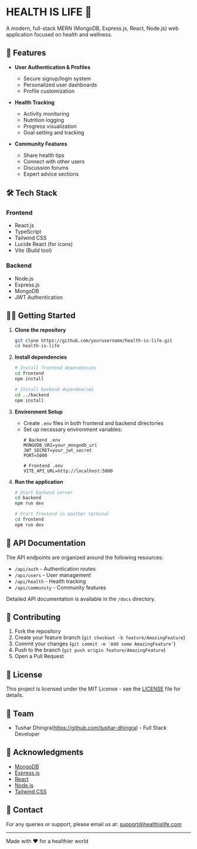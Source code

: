 # HEALTH IS LIFE 🌿

A modern, full-stack MERN (MongoDB, Express.js, React, Node.js) web application focused on health and wellness.

## 🚀 Features

- **User Authentication & Profiles**
  - Secure signup/login system
  - Personalized user dashboards
  - Profile customization

- **Health Tracking**
  - Activity monitoring
  - Nutrition logging
  - Progress visualization
  - Goal setting and tracking

- **Community Features**
  - Share health tips
  - Connect with other users
  - Discussion forums
  - Expert advice sections

## 🛠️ Tech Stack

### Frontend
- React.js
- TypeScript
- Tailwind CSS
- Lucide React (for icons)
- Vite (Build tool)

### Backend
- Node.js
- Express.js
- MongoDB
- JWT Authentication

## 🏃‍♂️ Getting Started

1. **Clone the repository**
   ```bash
   git clone https://github.com/yourusername/health-is-life.git
   cd health-is-life
   ```

2. **Install dependencies**
   ```bash
   # Install frontend dependencies
   cd frontend
   npm install

   # Install backend dependencies
   cd ../backend
   npm install
   ```

3. **Environment Setup**
   - Create `.env` files in both frontend and backend directories
   - Set up necessary environment variables:
     ```env
     # Backend .env
     MONGODB_URI=your_mongodb_uri
     JWT_SECRET=your_jwt_secret
     PORT=5000

     # Frontend .env
     VITE_API_URL=http://localhost:5000
     ```

4. **Run the application**
   ```bash
   # Start backend server
   cd backend
   npm run dev

   # Start frontend in another terminal
   cd frontend
   npm run dev
   ```

## 📝 API Documentation

The API endpoints are organized around the following resources:

- `/api/auth` - Authentication routes
- `/api/users` - User management
- `/api/health` - Health tracking
- `/api/community` - Community features

Detailed API documentation is available in the `/docs` directory.

## 🤝 Contributing

1. Fork the repository
2. Create your feature branch (`git checkout -b feature/AmazingFeature`)
3. Commit your changes (`git commit -m 'Add some AmazingFeature'`)
4. Push to the branch (`git push origin feature/AmazingFeature`)
5. Open a Pull Request

## 📜 License

This project is licensed under the MIT License - see the [LICENSE](LICENSE) file for details.

## 👥 Team

- Tushar Dhingra(https://github.com/tushar-dhingra) - Full Stack Developer

## 🙏 Acknowledgments

- [MongoDB](https://www.mongodb.com/)
- [Express.js](https://expressjs.com/)
- [React](https://reactjs.org/)
- [Node.js](https://nodejs.org/)
- [Tailwind CSS](https://tailwindcss.com/)

## 📧 Contact

For any queries or support, please email us at: support@healthislife.com

---

Made with ❤️ for a healthier world
